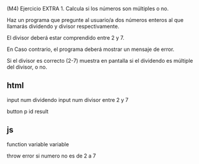 (M4) Ejercicio EXTRA 1. Calcula si los números son múltiples o no.

Haz un programa que pregunte al usuario/a dos números enteros al que llamarás dividendo y divisor respectivamente.

El divisor deberá estar comprendido entre 2 y 7.

En Caso contrario, el programa deberá mostrar un mensaje de error.

Si el divisor es correcto (2-7) muestra en pantalla si el dividendo es múltiple del divisor, o no.

## html
input num dividendo
input num divisor entre 2 y 7

button
p id result

## js
function
variable
variable

throw error si numero no es de 2 a 7
